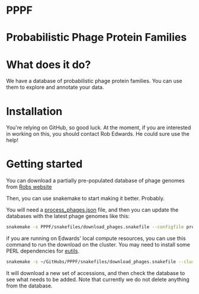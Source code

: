 # PPPF

# Probabilistic Phage Protein Families

# What does it do?

We have a database of probabilistic phage protein families. You can use them to explore and annotate your data.

# Installation

You're relying on GitHub, so good luck. At the moment, if you are interested in working on this, you should contact
 Rob Edwards. He could sure use the help!
 
 # Getting started
 
 You can download a partially pre-populated database of phage genomes from [Robs website](https://edwards.sdsu.edu/phage/PPPF/phages.sql)
 
 Then, you can use snakemake to start making it better. Probably.
 
 You will need a [process_phages.json](snakefiles/process_phages.json) file, and then you can update the databases 
 with the latest phage genomes like this:
 
 ```bash
snakemake -s PPPF/snakefiles/download_phages.snakefile --configfile process_phages.json
```

if you are running on Edwards' local compute resources, you can use this command to run the download on the cluster. You may need to install some PERL dependencies for [eutils](https://www.ncbi.nlm.nih.gov/books/NBK25497/).

```bash
snakemake -s ~/GitHubs/PPPF/snakefiles/download_phages.snakefile --cluster 'qsub -cwd -o sge_download.out -e sge_download.err -V' -j 200 --latency-wait 60
```
 
 It will download a new set of accessions, and then check the database to see what needs to be added. 
 Note that currently we do not delete anything from the database.
 
 
